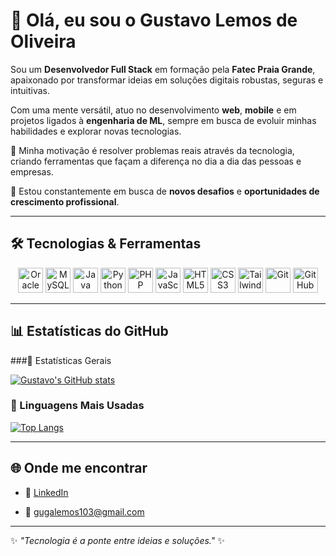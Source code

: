 # 👋 Olá, eu sou o Gustavo Lemos de Oliveira



Sou um **Desenvolvedor Full Stack** em formação pela **Fatec Praia Grande**, apaixonado por transformar ideias em soluções digitais robustas, seguras e intuitivas.  

Com uma mente versátil, atuo no desenvolvimento **web**, **mobile** e em projetos ligados à **engenharia de ML**, sempre em busca de evoluir minhas habilidades e explorar novas tecnologias.



🔎 Minha motivação é resolver problemas reais através da tecnologia, criando ferramentas que façam a diferença no dia a dia das pessoas e empresas.  

🚀 Estou constantemente em busca de **novos desafios** e **oportunidades de crescimento profissional**.  



---



## 🛠️ Tecnologias & Ferramentas



<p align="center">




  <img src="https://cdn.jsdelivr.net/gh/devicons/devicon/icons/oracle/oracle-original.svg" alt="Oracle" width="40" height="40"/>
  <img src="https://cdn.jsdelivr.net/gh/devicons/devicon/icons/mysql/mysql-original.svg" alt="MySQL" width="40" height="40"/>
  <img src="https://cdn.jsdelivr.net/gh/devicons/devicon/icons/java/java-original.svg" alt="Java" width="40" height="40"/>
  <img src="https://cdn.jsdelivr.net/gh/devicons/devicon/icons/python/python-original.svg" alt="Python" width="40" height="40"/>


  <img src="https://cdn.jsdelivr.net/gh/devicons/devicon/icons/php/php-original.svg" alt="PHP" width="40" height="40"/>

  <img src="https://cdn.jsdelivr.net/gh/devicons/devicon/icons/javascript/javascript-original.svg" alt="JavaScript" width="40" height="40"/>

  <img src="https://cdn.jsdelivr.net/gh/devicons/devicon/icons/html5/html5-original.svg" alt="HTML5" width="40" height="40"/>

  <img src="https://cdn.jsdelivr.net/gh/devicons/devicon/icons/css3/css3-original.svg" alt="CSS3" width="40" height="40"/>

  <img src="https://cdn.jsdelivr.net/gh/devicons/devicon/icons/tailwindcss/tailwindcss-original.svg" alt="TailwindCSS" width="40" height="40"/>

  <img src="https://cdn.jsdelivr.net/gh/devicons/devicon/icons/git/git-original.svg" alt="Git" width="40" height="40"/>

  <img src="https://cdn.jsdelivr.net/gh/devicons/devicon/icons/github/github-original.svg" alt="GitHub" width="40" height="40"/>


</p>



---



## 📊 Estatísticas do GitHub



###🔹 Estatísticas Gerais

[![Gustavo's GitHub stats](https://github-readme-stats.vercel.app/api?username=GustavoInCode24&show_icons=true&theme=dark&include_all_commits=true&count_private=true)](https://github.com/GustavoInCode24)



### 🔹 Linguagens Mais Usadas

[![Top Langs](https://github-readme-stats.vercel.app/api/top-langs/?username=GustavoInCode24&layout=compact&theme=dark)](https://github.com/GustavoInCode24)




---



## 🌐 Onde me encontrar



- 💼 [LinkedIn](https://www.linkedin.com/in/gustavolemosdeoliveira)  

- 📧 gugalemos103@gmail.com  



---



✨ _"Tecnologia é a ponte entre ideias e soluções."_ ✨
